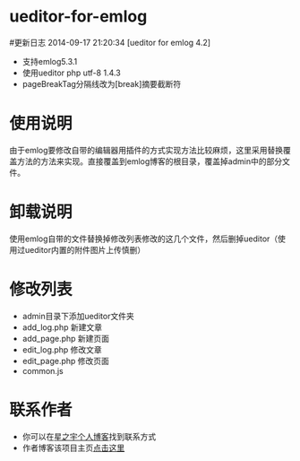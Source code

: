 # ueditor-for-emlog

#更新日志
2014-09-17 21:20:34 [ueditor for emlog 4.2]
* 支持emlog5.3.1
* 使用ueditor php utf-8 1.4.3
* pageBreakTag分隔线改为[break]摘要截断符

# 使用说明
由于emlog要修改自带的编辑器用插件的方式实现方法比较麻烦，这里采用替换覆盖方法的方法来实现。直接覆盖到emlog博客的根目录，覆盖掉admin中的部分文件。

# 卸载说明
使用emlog自带的文件替换掉修改列表修改的这几个文件，然后删掉ueditor（使用过ueditor内置的附件图片上传慎删）

# 修改列表
* admin目录下添加ueditor文件夹
* add_log.php 新建文章
* add_page.php 新建页面
* edit_log.php 修改文章
* edit_page.php 修改页面
* common.js

# 联系作者
* 你可以在[星之宇个人博客](http://www.myxzy.com)找到联系方式
* 作者博客该项目主页[点击这里](http://www.myxzy.com/ue4em.html)
